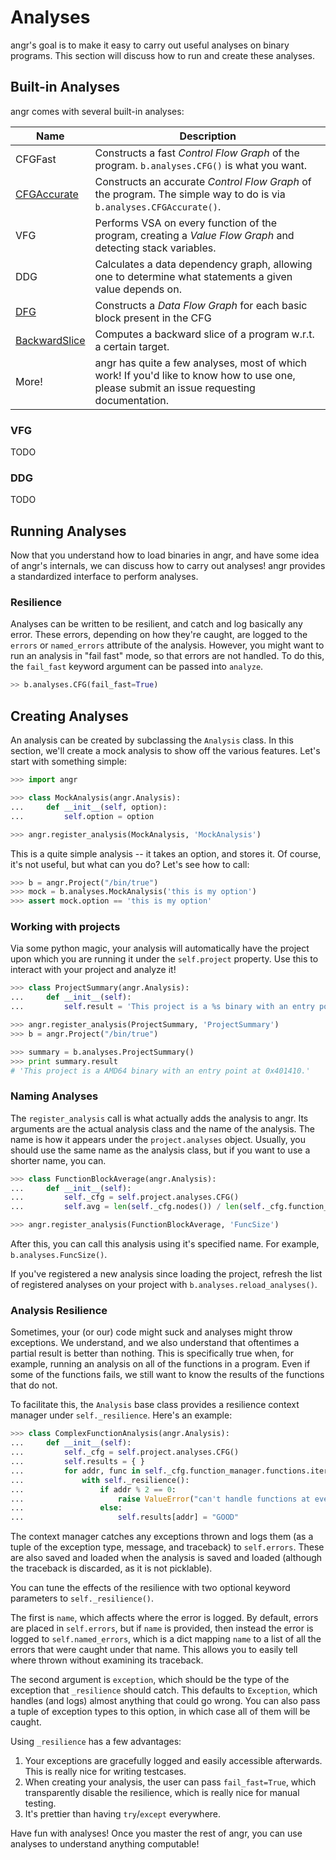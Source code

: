 # Analyses

angr's goal is to make it easy to carry out useful analyses on binary programs.
This section will discuss how to run and create these analyses.

## Built-in Analyses

angr comes with several built-in analyses:

| Name                                        | Description                                                                                                                               |
| --------                                    | -------------                                                                                                                             |
| CFGFast                                     | Constructs a fast *Control Flow Graph* of the program. `b.analyses.CFG()` is what you want.                                               |
| [CFGAccurate](analyses/cfg_accurate.md)     | Constructs an accurate *Control Flow Graph* of the program. The simple way to do is via `b.analyses.CFGAccurate()`.                       |
| VFG                                         | Performs VSA on every function of the program, creating a *Value Flow Graph* and detecting stack variables.                               |
| DDG                                         | Calculates a data dependency graph, allowing one to determine what statements a given value depends on.                                   |
| [DFG](../analyses/dfg.md)                      | Constructs a *Data Flow Graph* for each basic block present in the CFG                                                                    |
| [BackwardSlice](analyses/backward_slice.md) | Computes a backward slice of a program w.r.t. a certain target.                                                                           |
| More!                                       | angr has quite a few analyses, most of which work! If you'd like to know how to use one, please submit an issue requesting documentation. |

### VFG

TODO

### DDG

TODO

## Running Analyses

Now that you understand how to load binaries in angr, and have some idea of angr's internals, we can discuss how to carry out analyses!
angr provides a standardized interface to perform analyses.

### Resilience

Analyses can be written to be resilient, and catch and log basically any error.
These errors, depending on how they're caught, are logged to the `errors` or `named_errors` attribute of the analysis.
However, you might want to run an analysis in "fail fast" mode, so that errors are not handled.
To do this, the `fail_fast` keyword argument can be passed into `analyze`.

```python
>> b.analyses.CFG(fail_fast=True)
```

## Creating Analyses

An analysis can be created by subclassing the `Analysis` class.
In this section, we'll create a mock analysis to show off the various features.
Let's start with something simple:

```python
>>> import angr

>>> class MockAnalysis(angr.Analysis):
... 	def __init__(self, option):
... 		self.option = option

>>> angr.register_analysis(MockAnalysis, 'MockAnalysis')
```

This is a quite simple analysis -- it takes an option, and stores it.
Of course, it's not useful, but what can you do?
Let's see how to call:

```python
>>> b = angr.Project("/bin/true")
>>> mock = b.analyses.MockAnalysis('this is my option')
>>> assert mock.option == 'this is my option'
```

### Working with projects

Via some python magic, your analysis will automatically have the project upon which you are running it under the `self.project` property.
Use this to interact with your project and analyze it!

```python
>>> class ProjectSummary(angr.Analysis):
...     def __init__(self):
...         self.result = 'This project is a %s binary with an entry point at %#x.' % (self.project.arch.name, self.project.entry)

>>> angr.register_analysis(ProjectSummary, 'ProjectSummary')
>>> b = angr.Project("/bin/true")

>>> summary = b.analyses.ProjectSummary()
>>> print summary.result
# 'This project is a AMD64 binary with an entry point at 0x401410.'
```



### Naming Analyses

The `register_analysis` call is what actually adds the analysis to angr.
Its arguments are the actual analysis class and the name of the analysis.
The name is how it appears under the `project.analyses` object.
Usually, you should use the same name as the analysis class, but if you want to use a shorter name, you can.

```python
>>> class FunctionBlockAverage(angr.Analysis):
...     def __init__(self):
...         self._cfg = self.project.analyses.CFG()
...         self.avg = len(self._cfg.nodes()) / len(self._cfg.function_manager.functions)

>>> angr.register_analysis(FunctionBlockAverage, 'FuncSize')
```

After this, you can call this analysis using it's specified name. For example, `b.analyses.FuncSize()`.

If you've registered a new analysis since loading the project, refresh the list of registered analyses on your project with `b.analyses.reload_analyses()`.

### Analysis Resilience

Sometimes, your (or our) code might suck and analyses might throw exceptions.
We understand, and we also understand that oftentimes a partial result is better than nothing.
This is specifically true when, for example, running an analysis on all of the functions in a program.
Even if some of the functions fails, we still want to know the results of the functions that do not.

To facilitate this, the `Analysis` base class provides a resilience context manager under `self._resilience`.
Here's an example:

```python
>>> class ComplexFunctionAnalysis(angr.Analysis):
...     def __init__(self):
...         self._cfg = self.project.analyses.CFG()
...         self.results = { }
...         for addr, func in self._cfg.function_manager.functions.iteritems():
...             with self._resilience():
...                 if addr % 2 == 0:
...                     raise ValueError("can't handle functions at even addresses")
...                 else:
...                     self.results[addr] = "GOOD"
```

The context manager catches any exceptions thrown and logs them (as a tuple of the exception type, message, and traceback) to `self.errors`.
These are also saved and loaded when the analysis is saved and loaded (although the traceback is discarded, as it is not picklable).

You can tune the effects of the resilience with two optional keyword parameters to `self._resilience()`.

The first is `name`, which affects where the error is logged.
By default, errors are placed in `self.errors`, but if `name` is provided, then instead the error is logged to `self.named_errors`, which is a dict mapping `name` to a list of all the errors that were caught under that name.
This allows you to easily tell where thrown without examining its traceback.

The second argument is `exception`, which should be the type of the exception that `_resilience` should catch.
This defaults to `Exception`, which handles (and logs) almost anything that could go wrong.
You can also pass a tuple of exception types to this option, in which case all of them will be caught.

Using `_resilience` has a few advantages:

1. Your exceptions are gracefully logged and easily accessible afterwards. This is really nice for writing testcases.
2. When creating your analysis, the user can pass `fail_fast=True`, which transparently disable the resilience, which is really nice for manual testing.
3. It's prettier than having `try`/`except` everywhere.

Have fun with analyses! Once you master the rest of angr, you can use analyses to understand anything computable!
